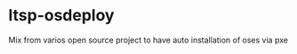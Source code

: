 ltsp-osdeploy
=============

Mix from varios open source project to have auto installation of oses via pxe
